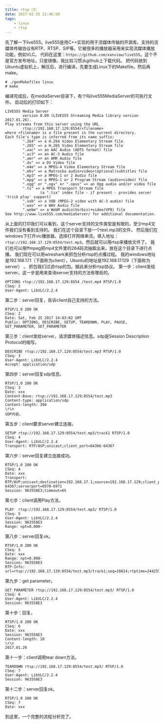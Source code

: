 ```yaml
---
title: rtsp（3）
date: 2017-02-25 21:46:50
tags:
	- linux
	- rtsp
---
```

先了解一下live555。live555是用C++实现的用于流媒体传输的开源库。支持的流媒体传输协议有RTP、RTSP、SIP等。它被很多的播放器采用来实现流媒体播放功能，例如VLC。
代码在这里：`https://github.com/xanview/live555`。这个不是官方发布地址，只是镜像。我比较习惯从github上下载代码。
把代码放到Ubuntu虚拟机上，解压后，进行编译。先要生成Linux下的Makefile。然后再make。
```
# ./genMakefiles linux
# make 
```
编译完成后，在mediaServer目录下，有个叫live555MediaServer的可执行文件。
启动后的打印如下：
```
LIVE555 Media Server
        version 0.89 (LIVE555 Streaming Media library version 2017.01.26).
Play streams from this server using the URL
        rtsp://192.168.17.129:8554/<filename>
where <filename> is a file present in the current directory.
Each file's type is inferred from its name suffix:
        ".264" => a H.264 Video Elementary Stream file
        ".265" => a H.265 Video Elementary Stream file
        ".aac" => an AAC Audio (ADTS format) file
        ".ac3" => an AC-3 Audio file
        ".amr" => an AMR Audio file
        ".dv" => a DV Video file
        ".m4e" => a MPEG-4 Video Elementary Stream file
        ".mkv" => a Matroska audio+video+(optional)subtitles file
        ".mp3" => a MPEG-1 or 2 Audio file
        ".mpg" => a MPEG-1 or 2 Program Stream (audio+video) file
        ".ogg" or ".ogv" or ".opus" => an Ogg audio and/or video file
        ".ts" => a MPEG Transport Stream file
                (a ".tsx" index file - if present - provides server 'trick play' support)
        ".vob" => a VOB (MPEG-2 video with AC-3 audio) file
        ".wav" => a WAV Audio file
        ".webm" => a WebM audio(Vorbis)+video(VP8) file
See http://www.live555.com/mediaServer/ for additional documentation.
```
从上面的打印我们可以看到，这个server支持的文件类型是有限的，至少mp4文件我们没有看到支持的。
我们在这个目录下放一个test.mp3的文件。
然后我们在windows下打开vlc播放器。选择打开网络串流。填入地址：`rtsp://192.168.17.129:8554/test.mp3`。然后就可以用rtsp来播放文件了。
我们也可以用ffmpeg把mp4文件里的264码流抽取出来，放在这个目录下进行点播。
我们现在可以用wireshark来抓包分析rtsp的点播过程。
我的windows地址是192.168.17.1（下面称为client），Ubuntu的地址是192.168.17.129（下面称为server） 。
抓包我们过滤rtsp的包。据此来分析rtsp协议。
第一步：client发给server。这一步是用来查询server支持的方法有哪些的。
```
OPTIONS rtsp://192.168.17.129:8554 /test.mp4 RTSP/1.0 
CSeq: 2
User-Agent: LibVLC/2.2.4
```

第二步：server回复，告诉client自己支持的方法。
```
RTSP/1.0 200 OK
CSeq: 2
Date: Sat, Feb 25 2017 14:03:02 GMT
Public: OPTIONS, DESCRIBE, SETUP, TEARDOWN, PLAY, PAUSE, GET_PARAMETER, SET_PARAMETER

```
第三步：client发给server，请求媒体描述信息。sdp是Session Description Protocol的缩写。
```
DESCRIBE rtsp://192.168.17.129:8554/test.mp3 RTSP/1.0
CSeq: 3
User-Agent: LibVLC/2.2.4
Accept: application/sdp
```
第四步：server回复sdp信息。
```
RTSP/1.0 200 OK
CSeq: 3
Date: xxx
Content-Base: rtsp://192.168.17.129:8554/test.mp3
Content-type: application/sdp
Content-length: 394
\r\n
SDP内容。
```
第五步：client要求server建立连接。
```
SETUP rtsp://192.168.17.129:8554/test.mp3/track1 RTSP/1.0
CSeq: 4
User-Agent: LibVLC/2.2.4
Transport: RTP/AVP;unicast;client_port=64366-64367
```
第六步：server回复建立连接成功。
```
RTSP/1.0 200 OK
CSeq: 4
Date: xxx
Transport: RTP/AVP;unicast;destination=192.168.17.1;source=192.168.17.129;client_port=64366-64367;serverport=6970-6971
Session: 963558E3;timeout=65
```
第七步：client调用Play方法。
```
PLAY  rtsp://192.168.17.129:8554/test.mp3/ RTSP/1.0
CSeq: 5
User-Agent: LibVLC/2.2.4
Session: 963558E3
Range: npt=0.000-
```
第八步：server回复ok。
```
RTSP/1.0 200 OK
CSeq: 5
Date: xxx
Range: npt=0.000-
Session: 963558E3
RTP-Info: url=rtsp://192.168.17.129:8554/test.mp3/track1;seq=10814;rtptime=2442558152

```
第九步：get parameter。
```
GET_PARAMETER rtsp://192.168.17.129:8554/test.mp3/ RTSP/1.0
CSeq: 6
User-Agent: LibVLC/2.2.4
Session: 963558E3

```
第十步：回复。
```
RTSP/1.0 200 OK
CSeq: 6
Date: xxx
Session: 963558E3
Content-length: 10
\r\n
2017.01.26
```
第十一步：client调用tear down方法。
```
TEARDOWN rtsp://192.168.17.129:8554/test.mp3/ RTSP/1.0
CSeq: 7
User-Agent: LibVLC/2.2.4
Session: 963558E3
```
第十二步：server回复ok。
```
RTSP/1.0 200 OK
CSeq: 7
Date: xxx
```
到这里，一个完整的流程分析完了。


